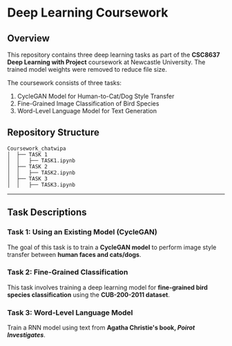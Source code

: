 # Deep Learning Coursework

## Overview
This repository contains three deep learning tasks as part of the **CSC8637 Deep Learning with Project** coursework at Newcastle University. The trained model weights were removed to reduce file size. 

The coursework consists of three tasks:
1. CycleGAN Model for Human-to-Cat/Dog Style Transfer
2. Fine-Grained Image Classification of Bird Species
3. Word-Level Language Model for Text Generation

## Repository Structure
```
Coursework_chatwipa
│  ├── TASK 1
│  │   ├── TASK1.ipynb
│  ├── TASK 2
│  │   ├── TASK2.ipynb
│  ├── TASK 3
│  │   ├── TASK3.ipynb
```
---
## Task Descriptions
### **Task 1: Using an Existing Model (CycleGAN)**
The goal of this task is to train a **CycleGAN model** to perform image style transfer between **human faces and cats/dogs**.

### **Task 2: Fine-Grained Classification**
This task involves training a deep learning model for **fine-grained bird species classification** using the **CUB-200-2011 dataset**.

### **Task 3: Word-Level Language Model**
Train a RNN model using text from **Agatha Christie's book, *Poirot Investigates***.
